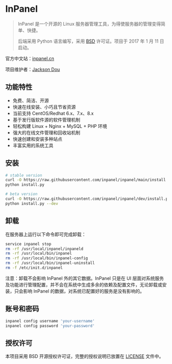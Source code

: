 # InPanel

> InPanel 是一个开源的 Linux 服务器管理工具，为得使服务器的管理变得简单、快捷。
>
> 后端采用 Python 语言编写，采用 [BSD](https://github.com/inpanel/inpanel/blob/main/LICENSE) 许可证。项目于 2017 年 1 月 11 日启动。

官方中文站：[inpanel.cn](http://inpanel.cn 'InPanel')

项目维护者：[Jackson Dou](https://github.com/jksdou 'Jackson Dou')

## 功能特性

- 免费、简洁、开源
- 快速在线安装、小巧且节省资源
- 当前支持 CentOS/Redhat 6.x、7.x、8.x
- 基于发行版软件源的软件管理机制
- 轻松构建 Linux + Nginx + MySQL + PHP 环境
- 强大的在线文件管理和回收站机制
- 快速创建和安装多种站点
- 丰富实用的系统工具

## 安装

```bash
# stable version
curl -O https://raw.githubusercontent.com/inpanel/inpanel/main/install.py
python install.py

# beta version
curl -O https://raw.githubusercontent.com/inpanel/inpanel/dev/install.py
python install.py --dev
```

## 卸载

在服务器上运行以下命令即可完成卸载：

```bash
service inpanel stop
rm -rf /usr/local/inpanel/inpaneld
rm -rf /usr/local/bin/inpanel
rm -rf /usr/local/bin/inpanel-config
rm -rf /usr/local/bin/inpanel-uninstall
rm -f /etc/init.d/inpanel
```

注意：卸载不会影响 InPanel 外的其它数据。InPanel 只是在 UI 层面对系统服务及功能进行管理配置，并不会在系统中生成多余的依赖及配置文件，无论卸载或安装，只会影响 InPanel 的数据，对系统已配置好的服务是没有影响的。

## 账号和密码

```bash
inpanel config username 'your-username'
inpanel config password 'your-password'
```

## 授权许可

本项目采用 BSD 开源授权许可证，完整的授权说明已放置在 [LICENSE](https://github.com/inpanel/inpanel/blob/main/LICENSE) 文件中。
